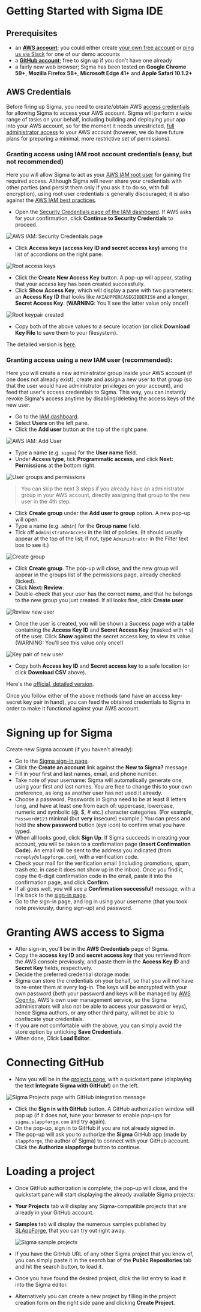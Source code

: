# Getting Started with Sigma IDE

## Prerequisites

* an [**AWS account**](https://aws.amazon.com/account/); you could either
create [your own free account](https://aws.amazon.com/free/) or
[ping us via Slack](https://launchpass.com/slappforge) for one of our demo accounts
* a [**GitHub account**](https://github.com/); free to sign up if you don't have one already
* a fairly new web browser; Sigma has been tested on **Google Chrome 59+**, **Mozilla Firefox 58+**,
**Microsoft Edge 41+** and **Apple Safari 10.1.2+**

## AWS Credentials

Before firing up Sigma, you need to create/obtain AWS
[access credentials](https://docs.aws.amazon.com/general/latest/gr/aws-sec-cred-types.html)
for allowing Sigma to access your AWS account.
Sigma will perform a wide range of tasks on your behalf, including building and deploying your app into your AWS account,
so for the moment it needs unrestricted,
[full administrator access](https://docs.aws.amazon.com/IAM/latest/UserGuide/access_policies_job-functions.html#jf_administrator)
to your AWS account (however, we do have future plans for preparing a minimal, more restrictive set of permissions).

### Granting access using IAM root account credentials (easy, but not recommended)

Here you will allow Sigma to act as your [AWS IAM root user](https://docs.aws.amazon.com/IAM/latest/UserGuide/id_root-user.html)
for gaining the required access.
Although Sigma will never share your credentials with other parties
(and persist them only if you ask it to do so, with full encryption),
using root user credentials is generally discouraged; it is also against the
[AWS IAM best practices](https://docs.aws.amazon.com/general/latest/gr/root-vs-iam.html).

* Open the [Security Credentials page of the IAM dashboard](https://console.aws.amazon.com/iam/home#/security_credential).
If AWS asks for your confirmation, click **Continue to Security Credentials** to proceed.

 ![AWS IAM: Security Credentials page](images/getting-started/security-credentials.png)

* Click **Access keys (access key ID and secret access key)** among the list of accordions on the right pane.

 ![Root access keys](images/getting-started/root-keys.png)

* Click the **Create New Access Key** button. A pop-up will appear, stating that your access key has been created successfully.
* Click **Show Access Key**, which will display a pane with two parameters:
an **Access Key ID** that looks like `AKIAUPPERCASEGIBBERISH` and a longer, **Secret Access Key**.
(**WARNING**: You'll see the latter value only once!)

 ![Root keypair created](images/getting-started/create-root-keypair.png)

* Copy both of the above values to a secure location (or click **Download Key File** to save them to your filesystem).

The detailed version is [here](https://docs.aws.amazon.com/IAM/latest/UserGuide/id_root-user.html#id_root-user_manage_add-key).

### Granting access using a new IAM user (recommended):

Here you will create a new administrator group inside your AWS account (if one does not already exist),
create and assign a new user to that group (so that the user would have administrator privileges on your account),
and feed that user's access credentials to Sigma.
This way, you can instantly revoke Sigma's access anytime by disabling/deleting the access keys of the new user.

* Go to the [IAM dashboard](https://console.aws.amazon.com/iam/home).
* Select **Users** on the left pane.
* Click the **Add user** button at the top of the right pane.

 ![AWS IAM: Add User](images/getting-started/add-user.png)

* Type a name (e.g. `sigma`) for the **User name** field.
* Under **Access type**, tick **Programmatic access**, and click **Next: Permissions** at the bottom right.

 ![User groups and permissions](images/getting-started/add-user-groups.png)

> You can skip the next 3 steps if you already have an administrator group in your AWS account,
directly assigning that group to the new user in the 4th step.

* Click **Create group** under the **Add user to group** option. A new pop-up will open.
* Type a name (e.g. `admin`) for the **Group name** field.
* Tick off `AdministratorAccess` in the list of policies.
(It should usually appear at the top of the list; if not, type `Administrator` in the Filter text box to see it.)

 ![Create group](images/getting-started/new-group.png)

* Click **Create group**.
The pop-up will close, and the new group will appear in the groups list of the permissions page, already checked (ticked).
* Click **Next: Review**.
* Double-check that your user has the correct name, and that he belongs to the new group you just created.
If all looks fine, click **Create user**.

 ![Review new user](images/getting-started/new-user-review.png)

* Once the user is created, you will be shown a Success page with a table
containing the **Access Key ID** and **Secret Access Key** (masked with `*` s) of the user.
Click **Show** against the secret access key, to view its value. (WARNING: You'll see this value only once!)

 ![Key pair of new user](images/getting-started/new-user-keypair.png)

* Copy both **Access key ID** and **Secret access key** to a safe location (or click **Download CSV** above).

Here's the [official, detailed version](https://docs.aws.amazon.com/IAM/latest/UserGuide/getting-started_create-admin-group.html).

Once you follow either of the above methods (and have an access key-secret key pair in hand),
you can feed the obtained credentials to Sigma in order to make it functional against your AWS account.

# Signing up for Sigma

Create new Sigma account (if you haven't already):

* Go to the [Sigma sign-in page](https://sigma.slappforge.com/#/signin).
* Click the **Create an account** link against the **New to Sigma?** message.
* Fill in your first and last names, email, and phone number.
* Take note of your username: Sigma will automatically generate one, using your first and last names.
You are free to change this to your own preference, as long as another user has not used it already.
* Choose a password. Passwords in Sigma need to be at least 8 letters long, and have at least one from each of:
uppercase, lowercase, numeric and symbolic (@, $, # etc.) character categories.
(For example, `Password#123` minimal (but **very** insecure) example.)
You can press and hold the **show password** button (eye icon) to confirm what you have typed.
* When all looks good, click **Sign Up**.
If Sigma succeeds in creating your account, you will be taken to a confirmation page (**Insert Confirmation Code**).
An email will be sent to the address you indicated (from `noreply@slappforge.com`), with a verification code.
* Check your mail for the verification email (including promotions, spam, trash etc. in case it does not show up in the inbox).
Once you find it, copy the 6-digit confirmation code in the email, paste it into the confirmation page, and click **Confirm**.
* If all goes well, you will see a **Confirmation successful!** message, with a link back to the
[sign-in page](https://sigma.slappforge.com/#/signin).
* Go to the sign-in page, and log in using your username (that you took note previously, during sign-up) and password.

# Granting AWS access to Sigma

* After sign-in, you'll be in the **AWS Credentials** page of Sigma.
* Copy the **access key ID** and **secret access key** that you retrieved from the AWS console previously,
and paste them in the **Access Key ID** and **Secret Key** fields, respectively.
* Decide the preferred credential storage mode:
 * Sigma can store the credentials on your behalf, so that you will not have to re-enter them at every log-in.
 The keys will be encrypted with your own password (both your password and keys will be managed by
[AWS Cognito](https://aws.amazon.com/cognito/), AWS's own user management service,
so the Sigma administrators will also not be able to access your password or keys),
hence Sigma authors, or any other third party, will not be able to confiscate your credentials.
 * If you are not comfortable with the above, you can simply avoid the store option by unticking **Save Credentials**.
* When done, Click **Load Editor**.

# Connecting GitHub

* Now you will be in the [projects page](https://sigma.slappforge.com/#/project),
with a quickstart pane (displaying the text **Integrate Sigma with GitHub!**) on the left.

 ![Sigma Projects page with GitHub integration message](images/getting-started/sigma-project.png)

* Click the **Sign in with GitHub** button. A GitHub authorization window will pop up
(if it does not, tune your browser to enable pop-ups for `sigma.slappforge.com` and try again).
* On the pop-up, sign in to GitHub if you are not already signed in.
* The pop-up will ask you to authorize the **Sigma** GitHub app (made by `slappforge`, the author of Sigma)
to connect with your GitHub account. Click the **Authorize slappforge** button to continue.

# Loading a project

* Once GitHub authorization is complete, the pop-up will close,
and the quickstart pane will start displaying the already available Sigma projects:
 * **Your Projects** tab will display any Sigma-compatible projects that are already in your GitHub account.
 * **Samples** tab will display the numerous samples published by [SLAppForge](https://github.com/slappforge/),
 that you can try out right away.

    ![Sigma sample projects](images/getting-started/sigma-samples.png)
 * If you have the GitHub URL of any other Sigma project that you know of,
 you can simply paste it in the search bar of the **Public Repositories** tab and hit the search button, to load it.
* Once you have found the desired project, click the list entry to load it into the Sigma editor.
* Alternatively you can create a new project
by filling in the project creation form on the right side pane and clicking **Create Project**.
